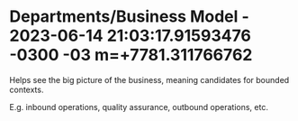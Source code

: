 # Departments/Business Model - 2023-06-14 21:03:17.91593476 -0300 -03 m=+7781.311766762

Helps see the big picture of the business, meaning candidates for
bounded contexts.

E.g. inbound operations, quality assurance, outbound operations, etc.


